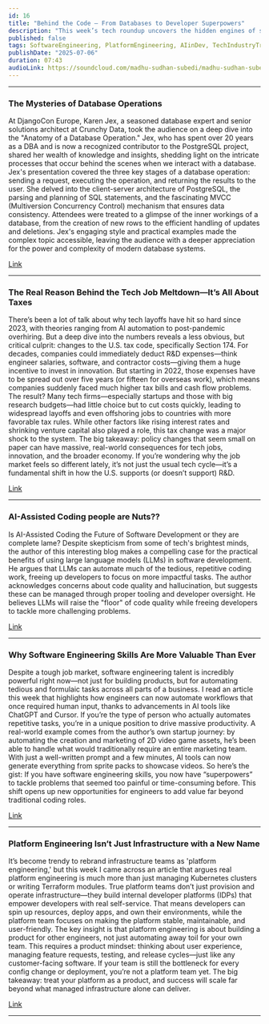 ```yaml
---
id: 16
title: "Behind the Code – From Databases to Developer Superpowers"
description: "This week’s tech roundup uncovers the hidden engines of software development—from the deep internals of PostgreSQL to the real meaning of platform engineering. We explore why U.S. tax policy may be the real reason behind tech layoffs, how AI tools like ChatGPT and Cursor are giving engineers superpowers, and why treating your internal platform like a product is the key to scaling. Whether you're a backend nerd or just curious about why your infra team is rebranding again, there’s something here for every tech mind."
published: false
tags: SoftwareEngineering, PlatformEngineering, AIinDev, TechIndustryTrends
publishDate: "2025-07-06"
duration: 07:43
audioLink: https://soundcloud.com/madhu-sudhan-subedi/madhu-sudhan-subedi-tech-weekly-sixteen-episode
---
```


---

### **The Mysteries of Database Operations**

At DjangoCon Europe, Karen Jex, a seasoned database expert and senior solutions architect at Crunchy Data, took the audience on a deep dive into the "Anatomy of a Database Operation." Jex, who has spent over 20 years as a DBA and is now a recognized contributor to the PostgreSQL project, shared her wealth of knowledge and insights, shedding light on the intricate processes that occur behind the scenes when we interact with a database.
Jex's presentation covered the three key stages of a database operation: sending a request, executing the operation, and returning the results to the user. She delved into the client-server architecture of PostgreSQL, the parsing and planning of SQL statements, and the fascinating MVCC (Multiversion Concurrency Control) mechanism that ensures data consistency. Attendees were treated to a glimpse of the inner workings of a database, from the creation of new rows to the efficient handling of updates and deletions. Jex's engaging style and practical examples made the complex topic accessible, leaving the audience with a deeper appreciation for the power and complexity of modern database systems.

[Link](https://karenjex.blogspot.com/2025/05/anatomy-of-database-operation.html)

---

### **The Real Reason Behind the Tech Job Meltdown—It’s All About Taxes**

There’s been a lot of talk about why tech layoffs have hit so hard since 2023, with theories ranging from AI automation to post-pandemic overhiring. But a deep dive into the numbers reveals a less obvious, but critical culprit: changes to the U.S. tax code, specifically Section 174. For decades, companies could immediately deduct R&D expenses—think engineer salaries, software, and contractor costs—giving them a huge incentive to invest in innovation. But starting in 2022, those expenses have to be spread out over five years (or fifteen for overseas work), which means companies suddenly faced much higher tax bills and cash flow problems.
The result? Many tech firms—especially startups and those with big research budgets—had little choice but to cut costs quickly, leading to widespread layoffs and even offshoring jobs to countries with more favorable tax rules. While other factors like rising interest rates and shrinking venture capital also played a role, this tax change was a major shock to the system. The big takeaway: policy changes that seem small on paper can have massive, real-world consequences for tech jobs, innovation, and the broader economy. If you’re wondering why the job market feels so different lately, it’s not just the usual tech cycle—it’s a fundamental shift in how the U.S. supports (or doesn’t support) R&D.

[Link](https://www.professoraxelrod.com/p/the-tech-job-meltdown)

---

### **AI-Assisted Coding people are Nuts??**

Is AI-Assisted Coding the Future of Software Development or they are complete lame? Despite skepticism from some of tech's brightest minds, the author of this interesting blog makes a compelling case for the practical benefits of using large language models (LLMs) in software development. He argues that LLMs can automate much of the tedious, repetitive coding work, freeing up developers to focus on more impactful tasks.
The author acknowledges concerns about code quality and hallucination, but suggests these can be managed through proper tooling and developer oversight. He believes LLMs will raise the "floor" of code quality while freeing developers to tackle more challenging problems.

[Link](https://fly.io/blog/youre-all-nuts/)

---

### **Why Software Engineering Skills Are More Valuable Than Ever**

Despite a tough job market, software engineering talent is incredibly powerful right now—not just for building products, but for automating tedious and formulaic tasks across all parts of a business. I read an article this week that highlights how engineers can now automate workflows that once required human input, thanks to advancements in AI tools like ChatGPT and Cursor. If you’re the type of person who actually automates repetitive tasks, you’re in a unique position to drive massive productivity.
A real-world example comes from the author’s own startup journey: by automating the creation and marketing of 2D video game assets, he’s been able to handle what would traditionally require an entire marketing team. With just a well-written prompt and a few minutes, AI tools can now generate everything from sprite packs to showcase videos. So here’s the gist: If you have software engineering skills, you now have “superpowers” to tackle problems that seemed too painful or time-consuming before. This shift opens up new opportunities for engineers to add value far beyond traditional coding roles.

[Link](https://gametorch.app/blog/software-engineering-talent)

---

### **Platform Engineering Isn’t Just Infrastructure with a New Name**

It’s become trendy to rebrand infrastructure teams as 'platform engineering,' but this week I came across an article that argues real platform engineering is much more than just managing Kubernetes clusters or writing Terraform modules. True platform teams don’t just provision and operate infrastructure—they build internal developer platforms (IDPs) that empower developers with real self-service. That means developers can spin up resources, deploy apps, and own their environments, while the platform team focuses on making the platform stable, maintainable, and user-friendly.
The key insight is that platform engineering is about building a product for other engineers, not just automating away toil for your own team. This requires a product mindset: thinking about user experience, managing feature requests, testing, and release cycles—just like any customer-facing software. If your team is still the bottleneck for every config change or deployment, you’re not a platform team yet. The big takeaway: treat your platform as a product, and success will scale far beyond what managed infrastructure alone can deliver.

[Link](https://platformengineering.org/blog/youre-not-a-platform-team-if-youre-just-managing-infrastructure)

---
